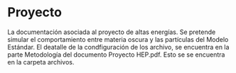 # Proyecto
La documentación asociada al proyecto de altas energías. Se pretende simular el comportamiento entre materia oscura y las partículas del Modelo Estándar. El deatalle de la condfiguración de los archivo, se encuentra en la parte Metodología del documento Proyecto HEP.pdf. Esto se se encuentra en la carpeta archivos. 
